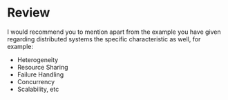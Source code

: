 # Review

I would recommend you to mention apart from the example you have given regarding distributed systems the specific characteristic as well, for example:
- Heterogeneity
- Resource Sharing
- Failure Handling
- Concurrency
- Scalability, etc
